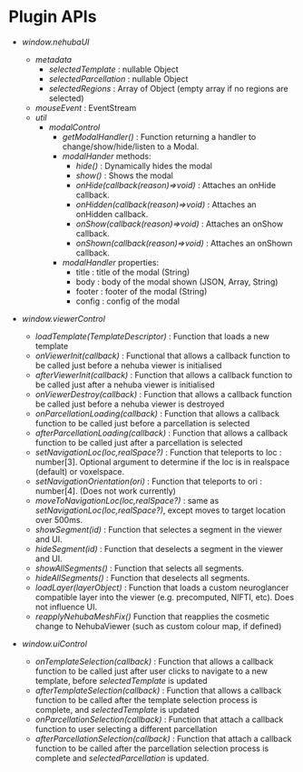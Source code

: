 Plugin APIs
======
- *window.nehubaUI*
  - *metadata* 
    - *selectedTemplate* : nullable Object 
    - *selectedParcellation* : nullable Object
    - *selectedRegions* : Array of Object (empty array if no regions are selected)
  - *mouseEvent* : EventStream
  - *util*
    - *modalControl*
      - *getModalHandler()* : Function returning a handler to change/show/hide/listen to a Modal. 
      - *modalHander* methods:
        - *hide()* : Dynamically hides the modal
        - *show()* : Shows the modal
        - *onHide(callback(reason)=>void)* : Attaches an onHide callback. 
        - *onHidden(callback(reason)=>void)* : Attaches an onHidden callback. 
        - *onShow(callback(reason)=>void)* : Attaches an onShow callback. 
        - *onShown(callback(reason)=>void)* : Attaches an onShown callback.
      - *modalHandler* properties:
        - title : title of the modal (String)
        - body : body of the modal shown (JSON, Array, String)
        - footer : footer of the modal (String)
        - config : config of the modal

- *window.viewerControl*
  - *loadTemplate(TemplateDescriptor)* : Function that loads a new template
  - *onViewerInit(callback)* : Functional that allows a callback function to be called just before a nehuba viewer is initialised
  - *afterViewerInit(callback)* : Function that allows a callback function to be called just after a nehuba viewer is initialised
  - *onViewerDestroy(callback)* : Function that allows a callback function be called just before a nehuba viewer is destroyed
  - *onParcellationLoading(callback)* : Function that allows a callback function to be called just before a parcellation is selected
  - *afterParcellationLoading(callback)* : Function that allows a callback function to be called just after a parcellation is selected
  - *setNavigationLoc(loc,realSpace?)* : Function that teleports to loc : number[3]. Optional argument to determine if the loc is in realspace (default) or voxelspace.
  - *setNavigationOrientation(ori)* : Function that teleports to ori : number[4]. (Does not work currently)
  - *moveToNavigationLoc(loc,realSpace?)* : same as *setNavigationLoc(loc,realSpace?)*, except moves to target location over 500ms.
  - *showSegment(id)* : Function that selectes a segment in the viewer and UI. 
  - *hideSegment(id)* : Function that deselects a segment in the viewer and UI.
  - *showAllSegments()* : Function that selects all segments.
  - *hideAllSegments()* : Function that deselects all segments.
  - *loadLayer(layerObject)* : Function that loads a custom neuroglancer compatible layer into the viewer (e.g. precomputed, NIFTI, etc). Does not influence UI. 
  - *reapplyNehubaMeshFix()* Function that reapplies the cosmetic change to NehubaViewer (such as custom colour map, if defined)

- *window.uiControl*
  - *onTemplateSelection(callback)* : Function that allows a callback function to be called just after user clicks to navigate to a new template, before *selectedTemplate* is updated
  - *afterTemplateSelection(callback)* : Function that allows a callback function to be called after the template selection process is complete, and *selectedTemplate* is updated
  - *onParcellationSelection(callback)* : Function that attach a callback function to user selecting a different parcellation
  - *afterParcellationSelection(callback)* : Function that attach a callback function to be called after the parcellation selection process is complete and *selectedParcellation* is updated.